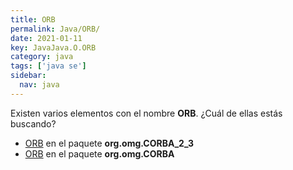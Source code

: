 ```yaml
---
title: ORB
permalink: Java/ORB/
date: 2021-01-11
key: JavaJava.O.ORB
category: java
tags: ['java se']
sidebar: 
  nav: java
---
```


Existen varios elementos con el nombre **ORB**. ¿Cuál de ellas estás buscando?
<ul>
<li><a href="/Java/ORB-org-omg-CORBA_2_3/">ORB</a> en el paquete <strong>org.omg.CORBA_2_3</strong></li>
<li><a href="/Java/ORB-org-omg-CORBA/">ORB</a> en el paquete <strong>org.omg.CORBA</strong></li>
<ul>
